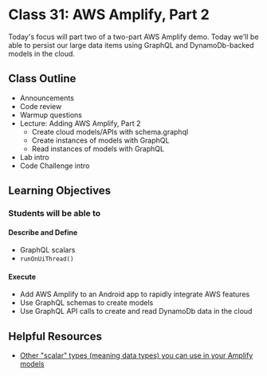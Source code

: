 # Class 31: AWS Amplify, Part 2

Today's focus will part two of a two-part AWS Amplify demo. Today we'll be able to persist our large data items using GraphQL and DynamoDb-backed models in the cloud.

## Class Outline

- Announcements
- Code review
- Warmup questions
- Lecture: Adding AWS Amplify, Part 2
  - Create cloud models/APIs with schema.graphql
  - Create instances of models with GraphQL
  - Read instances of models with GraphQL
- Lab intro
- Code Challenge intro

## Learning Objectives

### Students will be able to

#### Describe and Define

- GraphQL scalars
- `runOnUiThread()`

#### Execute

- Add AWS Amplify to an Android app to rapidly integrate AWS features
- Use GraphQL schemas to create models
- Use GraphQL API calls to create and read DynamoDb data in the cloud

## Helpful Resources

- [Other "scalar" types (meaning data types) you can use in your Amplify models](https://docs.aws.amazon.com/appsync/latest/devguide/scalars.html)

